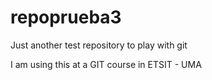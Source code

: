 # repoprueba3
Just another test repository to play with git 

I am using this at a GIT course in ETSIT - UMA

